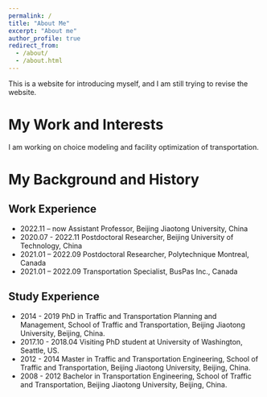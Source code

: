 ```yaml
---
permalink: /
title: "About Me"
excerpt: "About me"
author_profile: true
redirect_from: 
  - /about/
  - /about.html
---
```


This is a website for introducing myself, and I am still trying to revise the website. 

# My Work and Interests
I am working on choice modeling and facility optimization of transportation. 

# My Background and History

## Work Experience
* 2022.11 – now     Assistant Professor, Beijing Jiaotong University, China  
* 2020.07 - 2022.11 Postdoctoral Researcher, Beijing University of Technology, China  
* 2021.01 – 2022.09 Postdoctoral Researcher, Polytechnique Montreal, Canada 
* 2021.01 – 2022.09 Transportation Specialist, BusPas Inc., Canada 

## Study Experience
* 2014 - 2019 PhD in Traffic and Transportation Planning and Management, School of Traffic and Transportation, Beijing Jiaotong University, Beijing, China.
* 2017.10 - 2018.04 Visiting PhD student at University of Washington, Seattle, US.
* 2012 - 2014 Master in Traffic and Transportation Engineering, School of Traffic and Transportation, Beijing Jiaotong University, Beijing, China.
* 2008 - 2012 Bachelor in Transportation Engineering, School of Traffic and Transportation, Beijing Jiaotong University, Beijing, China.
